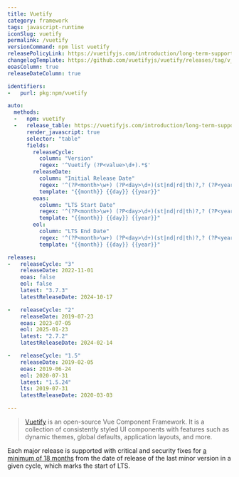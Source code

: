 ```yaml
---
title: Vuetify
category: framework
tags: javascript-runtime
iconSlug: vuetify
permalink: /vuetify
versionCommand: npm list vuetify
releasePolicyLink: https://vuetifyjs.com/introduction/long-term-support/
changelogTemplate: https://github.com/vuetifyjs/vuetify/releases/tag/v__LATEST__
eoasColumn: true
releaseDateColumn: true

identifiers:
-   purl: pkg:npm/vuetify

auto:
  methods:
  -   npm: vuetify
  -   release_table: https://vuetifyjs.com/introduction/long-term-support/
      render_javascript: true
      selector: "table"
      fields:
        releaseCycle:
          column: "Version"
          regex: '^Vuetify (?P<value>\d+).*$'
        releaseDate:
          column: "Initial Release Date"
          regex: '^(?P<month>\w+) (?P<day>\d+)(st|nd|rd|th)?,? (?P<year>\d{4}).*$'
          template: "{{month}} {{day}} {{year}}"
        eoas:
          column: "LTS Start Date"
          regex: '^(?P<month>\w+) (?P<day>\d+)(st|nd|rd|th)?,? (?P<year>\d{4}).*$'
          template: "{{month}} {{day}} {{year}}"
        eol:
          column: "LTS End Date"
          regex: '^(?P<month>\w+) (?P<day>\d+)(st|nd|rd|th)?,? (?P<year>\d{4}).*$'
          template: "{{month}} {{day}} {{year}}"

releases:
-   releaseCycle: "3"
    releaseDate: 2022-11-01
    eoas: false
    eol: false
    latest: "3.7.3"
    latestReleaseDate: 2024-10-17

-   releaseCycle: "2"
    releaseDate: 2019-07-23
    eoas: 2023-07-05
    eol: 2025-01-23
    latest: "2.7.2"
    latestReleaseDate: 2024-02-14

-   releaseCycle: "1.5"
    releaseDate: 2019-02-05
    eoas: 2019-06-24
    eol: 2020-07-31
    latest: "1.5.24"
    lts: 2019-07-31
    latestReleaseDate: 2020-03-03

---
```


> [Vuetify](https://vuetifyjs.com/) is an open-source Vue Component Framework. It is a collection
> of consistently styled UI components with features such as dynamic themes, global defaults,
> application layouts, and more.

Each major release is supported with critical and security fixes for [a minimum of 18 months](https://vuetifyjs.com/introduction/long-term-support/)
from the date of release of the last minor version in a given cycle, which marks the start of LTS.

